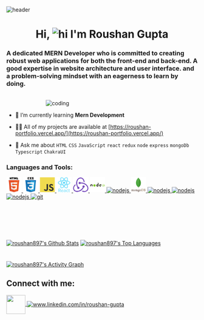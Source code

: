 <!-- nav image -->
<img align="center" width="100%" height="300" src="https://media4.giphy.com/media/QpVUMRUJGokfqXyfa1/giphy.gif" alt="header" />

<!-- hi gif -->
<h1 align="center">Hi, <img  width="40" src="https://media.giphy.com/media/hvRJCLFzcasrR4ia7z/giphy.gif" alt="hi" /> I'm Roushan Gupta</h1>
<h3>A dedicated MERN Developer who is committed to creating robust web applications for both the front-end and back-end. A good expertise in website architecture and user interface. and a problem-solving mindset with an eagerness to learn by doing.</h3>


<!-- coding sticker -->
</br> 
<img align="right" width="400" src="https://i.postimg.cc/9FNpKHMf/animation-640-l6z4kce4.gif" alt="coding" />
</br>

- 🌱 I’m currently learning **Mern Development**

- 👨‍💻 All of my projects are available at [https://roushan-portfolio.vercel.app/](https://roushan-portfolio.vercel.app/)

- 💬 Ask me about ``HTML`` ``CSS`` ``JavaScript`` ``react`` ``redux`` ``node`` ``express`` ``mongoDb`` ``Typescript`` ``ChakraUI``

<!--=====================================================================
             language and tools section starts 
===========================================================================-->
<h3 align="left">Languages and Tools:</h3>
<p align="left"> 
    
<a href="https://www.w3.org/html" target="_blank" rel="noreferrer"> 
<!--  HTML image  -->
  <img src="https://raw.githubusercontent.com/devicons/devicon/master/icons/html5/html5-original-wordmark.svg" alt="html5" width="40" height="40"/>
</a> 
  
<a href="https://www.w3schools.com/css/" target="_blank" rel="noreferrer"> 
<!-- css image   -->
  <img src="https://raw.githubusercontent.com/devicons/devicon/master/icons/css3/css3-original-wordmark.svg" alt="css3" width="40" height="40"/> 
</a> 

<a href="https://developer.mozilla.org/en-US/docs/Web/JavaScript" target="_blank" rel="noreferrer"> 
<!--  JavaScript image  -->
  <img src="https://raw.githubusercontent.com/devicons/devicon/master/icons/javascript/javascript-original.svg" alt="javascript" width="40" height="40"/> 
</a> 

<a href="https://reactjs.org/" target="_blank" rel="noreferrer">
<!--  react image  -->
  <img src="https://raw.githubusercontent.com/devicons/devicon/master/icons/react/react-original-wordmark.svg" alt="react" width="40" height="40"/>
</a>

<a href="https://redux.js.org" target="_blank" rel="noreferrer"> 
<!--  redux image  -->
  <img src="https://raw.githubusercontent.com/devicons/devicon/master/icons/redux/redux-original.svg" alt="redux" width="40" height="40"/> 
</a>

<a href="https://nodejs.org" target="_blank" rel="noreferrer"> 
<!--  node image  --> 
  <img src="https://raw.githubusercontent.com/devicons/devicon/master/icons/nodejs/nodejs-original-wordmark.svg" alt="nodejs" width="40" height="40"/>
</a> 

<a href="https://expressjs.com" target="_blank" rel="noreferrer"> 
<!--  express image  --> 
  <img src="https://w7.pngwing.com/pngs/925/447/png-transparent-express-js-node-js-javascript-mongodb-node-js-text-trademark-logo.png" alt="nodejs" width="40" height="40"/>
</a> 
 
<a href="https://www.mongodb.com/" target="_blank" rel="noreferrer"> 
<!--  mongodb mage  -->
  <img src="https://raw.githubusercontent.com/devicons/devicon/master/icons/mongodb/mongodb-original-wordmark.svg" alt="mongodb" width="40" height="40"/>
</a> 
  
<a href="https://getbootstrap.com" target="_blank" rel="noreferrer"> 
<!--  bootstrap image  --> 
  <img src="https://upload.wikimedia.org/wikipedia/commons/thumb/b/b2/Bootstrap_logo.svg/1200px-Bootstrap_logo.svg.png" alt="nodejs" width="40" height="40"/>
</a> 
  
 <a href="https://chakra-ui.com" target="_blank" rel="noreferrer"> 
<!--  chakra UI image  --> 
  <img src="https://img.stackshare.io/service/12421/rzylUjaf_400x400.jpg" alt="nodejs" width="40" height="40"/>
</a> 
  
 <a href="https://styled-components.com" target="_blank" rel="noreferrer"> 
<!--  styled components image  --> 
  <img src="https://avatars.githubusercontent.com/u/20658825?s=200&v=4" alt="nodejs" width="40" height="40"/>
</a> 
  
<a href="https://git-scm.com" target="_blank" rel="noreferrer">
  <!--  github image  -->
  <img src="https://www.vectorlogo.zone/logos/git-scm/git-scm-icon.svg" alt="git" width="40" height="40"/>
</a> 
</p>
</br> </br> </br> 
<!--=====================================================================
             language and tools section ends here... 
===========================================================================-->

<!-- github-readme-streak-stats -->

<!--   -->

#
<a href="https://github.com/roushan897/github-readme-stats"><img alt="roushan897's Github Stats" src="https://github-readme-stats.vercel.app/api?username=roushan897&show_icons=true&count_private=true&theme=react&hide_border=true&bg_color=0D1117" /></a> 
<a href="https://github.com/roushan897/github-readme-stats"><img alt="roushan897's Top Languages" src="https://github-readme-stats.vercel.app/api/top-langs/?username=roushan897&langs_count=8&count_private=true&layout=compact&theme=react&hide_border=true&bg_color=0D1117" /></a>

#
<a href="https://github.com/roushan897/github-readme-activity-graph"><img alt="roushan897's Activity Graph" src="https://activity-graph.herokuapp.com/graph?username=roushan897&bg_color=0D1117&color=5BCDEC&line=5BCDEC&point=FFFFFF&hide_border=true" /></a>



<!--  Connect with me  -->
## Connect with me:
<p align="left">
  <a href="https://mail.google.com/mail/u/0/?fs=1&tf=cm&to=roushangupta85@gmail.com">
     <img width="50" height="50" align="center" width="30px" src="https://cdn.icon-icons.com/icons2/2642/PNG/128/google_mail_gmail_logo_icon_159346.png" />
  </a>  
  <a href="https://www.linkedin.com/in/roushan-gupta" target="blank">
      <img width="40" height="30" align="center" src="https://raw.githubusercontent.com/rahuldkjain/github-profile-readme-generator/master/src/images/icons/Social/linked-in-alt.svg" alt="www.linkedin.com/in/roushan-gupta" />
  </a>  
</p>

<!-- footer logo 
<img align="center" width="100%" height="300" src="https://cdn.dribbble.com/users/1147279/screenshots/5055958/dbbble.gif" alt="water" />
-->
